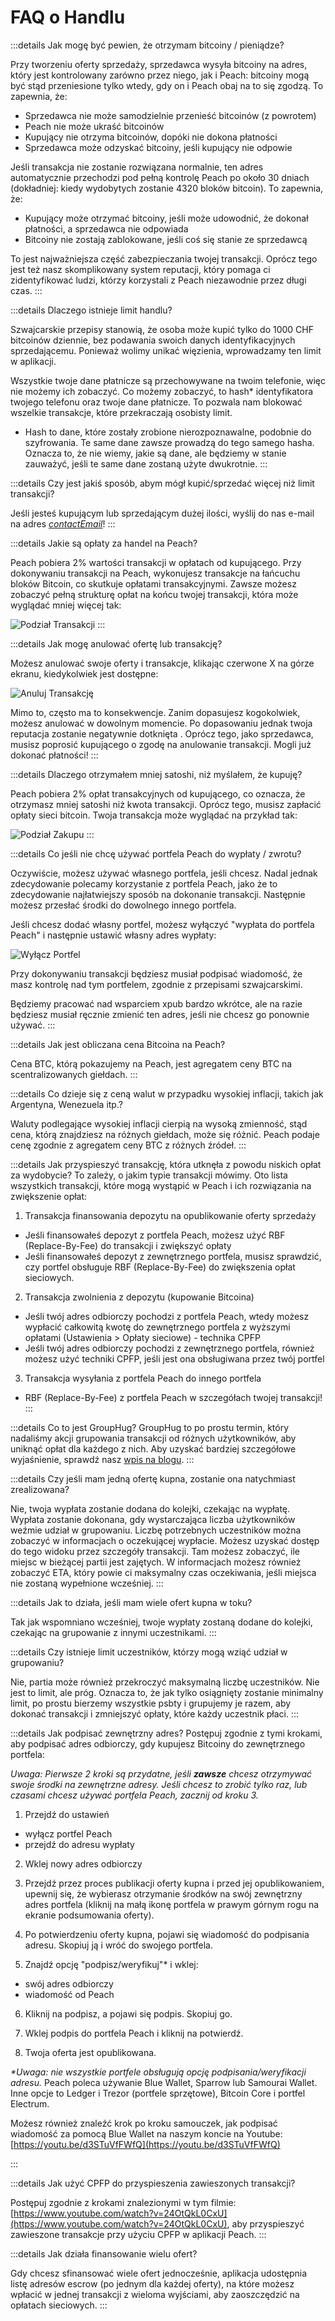 # FAQ o Handlu

:::details Jak mogę być pewien, że otrzymam bitcoiny / pieniądze?

Przy tworzeniu oferty sprzedaży, sprzedawca wysyła bitcoiny na adres, który jest kontrolowany zarówno przez niego, jak i Peach: bitcoiny mogą być stąd przeniesione tylko wtedy, gdy on i Peach obaj na to się zgodzą. To zapewnia, że:

- Sprzedawca nie może samodzielnie przenieść bitcoinów (z powrotem)
- Peach nie może ukraść bitcoinów
- Kupujący nie otrzyma bitcoinów, dopóki nie dokona płatności
- Sprzedawca może odzyskać bitcoiny, jeśli kupujący nie odpowie

Jeśli transakcja nie zostanie rozwiązana normalnie, ten adres automatycznie przechodzi pod pełną kontrolę Peach po około 30 dniach (dokładniej: kiedy wydobytych zostanie 4320 bloków bitcoin). To zapewnia, że:

- Kupujący może otrzymać bitcoiny, jeśli może udowodnić, że dokonał płatności, a sprzedawca nie odpowiada
- Bitcoiny nie zostają zablokowane, jeśli coś się stanie ze sprzedawcą

To jest najważniejsza część zabezpieczania twojej transakcji. Oprócz tego jest też nasz skomplikowany system reputacji, który pomaga ci zidentyfikować ludzi, którzy korzystali z Peach niezawodnie przez długi czas.
:::

:::details Dlaczego istnieje limit handlu?

Szwajcarskie przepisy stanowią, że osoba może kupić tylko do 1000 CHF bitcoinów dziennie, bez podawania swoich danych identyfikacyjnych sprzedającemu. Ponieważ wolimy unikać więzienia, wprowadzamy ten limit w aplikacji.

Wszystkie twoje dane płatnicze są przechowywane na twoim telefonie, więc nie możemy ich zobaczyć. Co możemy zobaczyć, to hash* identyfikatora twojego telefonu oraz twoje dane płatnicze. To pozwala nam blokować wszelkie transakcje, które przekraczają osobisty limit.

* Hash to dane, które zostały zrobione nierozpoznawalne, podobnie do szyfrowania. Te same dane zawsze prowadzą do tego samego hasha. Oznacza to, że nie wiemy, jakie są dane, ale będziemy w stanie zauważyć, jeśli te same dane zostaną użyte dwukrotnie.
:::

:::details Czy jest jakiś sposób, abym mógł kupić/sprzedać więcej niż limit transakcji?

Jeśli jesteś kupującym lub sprzedającym dużej ilości, wyślij do nas e-mail na adres [$contactEmail$](mailto:$contactEmail$)!
:::

:::details Jakie są opłaty za handel na Peach?

Peach pobiera 2% wartości transakcji w opłatach od kupującego. Przy dokonywaniu transakcji na Peach, wykonujesz transakcje na łańcuchu bloków Bitcoin, co skutkuje opłatami transakcyjnymi. Zawsze możesz zobaczyć pełną strukturę opłat na końcu twojej transakcji, która może wyglądać mniej więcej tak:

![Podział Transakcji](/img/faq/trading/TradeBreakdowns.png)
:::

:::details Jak mogę anulować ofertę lub transakcję?

Możesz anulować swoje oferty i transakcje, klikając czerwone X na górze ekranu, kiedykolwiek jest dostępne:

![Anuluj Transakcję](/img/faq/trading/cancel.png)

Mimo to, często ma to konsekwencje. Zanim dopasujesz kogokolwiek, możesz anulować w dowolnym momencie. Po dopasowaniu jednak twoja reputacja zostanie negatywnie dotknięta . Oprócz tego, jako sprzedawca, musisz poprosić kupującego o zgodę na anulowanie transakcji. Mogli już dokonać płatności!
:::

:::details Dlaczego otrzymałem mniej satoshi, niż myślałem, że kupuję?

Peach pobiera 2% opłat transakcyjnych od kupującego, co oznacza, że otrzymasz mniej satoshi niż kwota transakcji. Oprócz tego, musisz zapłacić opłaty sieci bitcoin. Twoja transakcja może wyglądać na przykład tak:

![Podział Zakupu](/img/faq/trading/TradeBreakdownBuy.png)
:::

:::details Co jeśli nie chcę używać portfela Peach do wypłaty / zwrotu?

Oczywiście, możesz używać własnego portfela, jeśli chcesz. Nadal jednak zdecydowanie polecamy korzystanie z portfela Peach, jako że to zdecydowanie najłatwiejszy sposób na dokonanie transakcji. Następnie możesz przesłać środki do dowolnego innego portfela.

Jeśli chcesz dodać własny portfel, możesz wyłączyć "wypłata do portfela Peach" i następnie ustawić własny adres wypłaty:

![Wyłącz Portfel](/img/faq/trading/disablewallet.png)

Przy dokonywaniu transakcji będziesz musiał podpisać wiadomość, że masz kontrolę nad tym portfelem, zgodnie z przepisami szwajcarskimi.

Będziemy pracować nad wsparciem xpub bardzo wkrótce, ale na razie będziesz musiał ręcznie zmienić ten adres, jeśli nie chcesz go ponownie używać.
:::

:::details Jak jest obliczana cena Bitcoina na Peach?

Cena BTC, którą pokazujemy na Peach, jest agregatem ceny BTC na scentralizowanych giełdach.
:::

:::details Co dzieje się z ceną walut w przypadku wysokiej inflacji, takich jak Argentyna, Wenezuela itp.?

Waluty podlegające wysokiej inflacji cierpią na wysoką zmienność, stąd cena, którą znajdziesz na różnych giełdach, może się różnić. Peach podaje cenę zgodnie z agregatem ceny BTC z różnych źródeł.
:::

:::details Jak przyspieszyć transakcję, która utknęła z powodu niskich opłat za wydobycie?
To zależy, o jakim typie transakcji mówimy. Oto lista wszystkich transakcji, które mogą wystąpić w Peach i ich rozwiązania na zwiększenie opłat:

1. Transakcja finansowania depozytu na opublikowanie oferty sprzedaży

- Jeśli finansowałeś depozyt z portfela Peach, możesz użyć RBF (Replace-By-Fee) do transakcji i zwiększyć opłaty
- Jeśli finansowałeś depozyt z zewnętrznego portfela, musisz sprawdzić, czy portfel obsługuje RBF (Replace-By-Fee) do zwiększenia opłat sieciowych.

2. Transakcja zwolnienia z depozytu (kupowanie Bitcoina)

- Jeśli twój adres odbiorczy pochodzi z portfela Peach, wtedy możesz wypłacić całkowitą kwotę do zewnętrznego portfela z wyższymi opłatami (Ustawienia > Opłaty sieciowe) - technika CPFP
- Jeśli twój adres odbiorczy pochodzi z zewnętrznego portfela, również możesz użyć techniki CPFP, jeśli jest ona obsługiwana przez twój portfel

3. Transakcja wysyłania z portfela Peach do innego portfela

- RBF (Replace-By-Fee) z portfela Peach w szczegółach twojej transakcji!
:::

:::details Co to jest GroupHug?
GroupHug to po prostu termin, który nadaliśmy akcji grupowania transakcji od różnych użytkowników, aby uniknąć opłat dla każdego z nich. Aby uzyskać bardziej szczegółowe wyjaśnienie, sprawdź nasz [wpis na blogu](https://peachbitcoin.com/pl/blog/group-hug).
:::

:::details Czy jeśli mam jedną ofertę kupna, zostanie ona natychmiast zrealizowana?

Nie, twoja wypłata zostanie dodana do kolejki, czekając na wypłatę. Wypłata zostanie dokonana, gdy wystarczająca liczba użytkowników weźmie udział w grupowaniu. Liczbę potrzebnych uczestników można zobaczyć w informacjach o oczekującej wypłacie. Możesz uzyskać dostęp do tego widoku przez szczegóły transakcji.
Tam możesz zobaczyć, ile miejsc w bieżącej partii jest zajętych. W informacjach możesz również zobaczyć ETA, który powie ci maksymalny czas oczekiwania, jeśli miejsca nie zostaną wypełnione wcześniej.
:::

:::details Jak to działa, jeśli mam wiele ofert kupna w toku?

Tak jak wspomniano wcześniej, twoje wypłaty zostaną dodane do kolejki, czekając na grupowanie z innymi uczestnikami.
:::

:::details Czy istnieje limit uczestników, którzy mogą wziąć udział w grupowaniu?

Nie, partia może również przekroczyć maksymalną liczbę uczestników. Nie jest to limit, ale próg. Oznacza to, że jak tylko osiągnięty zostanie minimalny limit, po prostu bierzemy wszystkie psbty i grupujemy je razem, aby dokonać transakcji i zmniejszyć opłaty, które każdy uczestnik płaci.
:::

:::details Jak podpisać zewnętrzny adres?
Postępuj zgodnie z tymi krokami, aby podpisać adres odbiorczy, gdy kupujesz Bitcoiny do zewnętrznego portfela:

_Uwaga: Pierwsze 2 kroki są przydatne, jeśli **zawsze** chcesz otrzymywać swoje środki na zewnętrzne adresy. Jeśli chcesz to zrobić tylko raz, lub czasami chcesz używać portfela Peach, zacznij od kroku 3._

1. Przejdź do ustawień

- wyłącz portfel Peach
- przejdź do adresu wypłaty

2. Wklej nowy adres odbiorczy

3. Przejdź przez proces publikacji oferty kupna i przed jej opublikowaniem, upewnij się, że wybierasz otrzymanie środków na swój zewnętrzny adres portfela (kliknij na małą ikonę portfela w prawym górnym rogu na ekranie podsumowania oferty).

4. Po potwierdzeniu oferty kupna, pojawi się wiadomość do podpisania adresu. Skopiuj ją i wróć do swojego portfela.

5. Znajdź opcję "podpisz/weryfikuj"\* i wklej:

- swój adres odbiorczy
- wiadomość od Peach

6. Kliknij na podpisz, a pojawi się podpis. Skopiuj go.

7. Wklej podpis do portfela Peach i kliknij na potwierdź.

8. Twoja oferta jest opublikowana.

_\*Uwaga: nie wszystkie portfele obsługują opcję podpisania/weryfikacji adresu._
Peach poleca używanie Blue Wallet, Sparrow lub Samourai Wallet. Inne opcje to Ledger i Trezor (portfele sprzętowe), Bitcoin Core i portfel Electrum.

Możesz również znaleźć krok po kroku samouczek, jak podpisać wiadomość za pomocą Blue Wallet na naszym koncie na Youtube: [https://youtu.be/d3STuVfFWfQ](https://youtu.be/d3STuVfFWfQ)

:::

:::details Jak użyć CPFP do przyspieszenia zawieszonych transakcji?

Postępuj zgodnie z krokami znalezionymi w tym filmie: [https://www.youtube.com/watch?v=24OtQkL0CxU](https://www.youtube.com/watch?v=24OtQkL0CxU), aby przyspieszyć zawieszone transakcje przy użyciu CPFP w aplikacji Peach.
:::

:::details Jak działa finansowanie wielu ofert?

Gdy chcesz sfinansować wiele ofert jednocześnie, aplikacja udostępnia listę adresów escrow (po jednym dla każdej oferty), na które możesz wpłacić w jednej transakcji z wieloma wyjściami, aby zaoszczędzić na opłatach sieciowych.
:::

